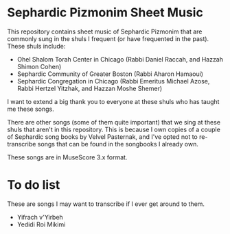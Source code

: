 # Sephardic Pizmonim Sheet Music

This repository contains sheet music of Sephardic Pizmonim that are commonly
sung in the shuls I frequent (or have frequented in the past). These shuls include:

 * Ohel Shalom Torah Center in Chicago (Rabbi Daniel Raccah, and Hazzah Shimon
   Cohen)
 * Sephardic Community of Greater Boston (Rabbi Aharon Hamaoui)
 * Sephardic Congregation in Chicago (Rabbi Emeritus Michael Azose, Rabbi
   Hertzel Yitzhak, and Hazzan Moshe Shemer)

I want to extend a big thank you to everyone at these shuls who has taught me these songs.

There are other songs (some of them quite important) that we sing at these
shuls that aren't in this repository. This is because I own copies of a couple
of Sephardic song books by Velvel Pasternak, and I've opted not to
re-transcribe songs that can be found in the songbooks I already own.

These songs are in MuseScore 3.x format.

# To do list

These are songs I may want to transcribe if I ever get around to them.

 * Yifrach v'Yirbeh
 * Yedidi Roi Mikimi
